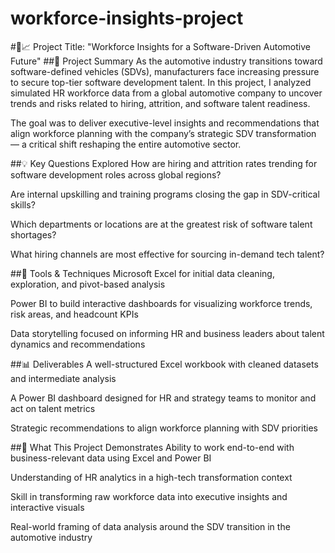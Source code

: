 # workforce-insights-project
#🚗📈 Project Title: "Workforce Insights for a Software-Driven Automotive Future"
##📘 Project Summary
As the automotive industry transitions toward software-defined vehicles (SDVs), manufacturers face increasing pressure to secure top-tier software development talent. In this project, I analyzed simulated HR workforce data from a global automotive company to uncover trends and risks related to hiring, attrition, and software talent readiness.

The goal was to deliver executive-level insights and recommendations that align workforce planning with the company’s strategic SDV transformation — a critical shift reshaping the entire automotive sector.

##💡 Key Questions Explored
How are hiring and attrition rates trending for software development roles across global regions?

Are internal upskilling and training programs closing the gap in SDV-critical skills?

Which departments or locations are at the greatest risk of software talent shortages?

What hiring channels are most effective for sourcing in-demand tech talent?

##🔧 Tools & Techniques
Microsoft Excel for initial data cleaning, exploration, and pivot-based analysis

Power BI to build interactive dashboards for visualizing workforce trends, risk areas, and headcount KPIs

Data storytelling focused on informing HR and business leaders about talent dynamics and recommendations

##📊 Deliverables
A well-structured Excel workbook with cleaned datasets and intermediate analysis

A Power BI dashboard designed for HR and strategy teams to monitor and act on talent metrics

Strategic recommendations to align workforce planning with SDV priorities

##🧠 What This Project Demonstrates
Ability to work end-to-end with business-relevant data using Excel and Power BI

Understanding of HR analytics in a high-tech transformation context

Skill in transforming raw workforce data into executive insights and interactive visuals

Real-world framing of data analysis around the SDV transition in the automotive industry
